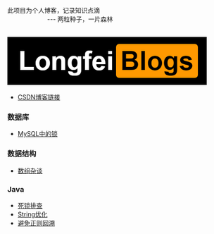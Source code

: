 此项目为个人博客，记录知识点滴
 &nbsp;&nbsp;&nbsp;&nbsp;&nbsp;&nbsp;&nbsp;&nbsp;&nbsp;&nbsp;&nbsp;&nbsp; &nbsp;&nbsp;&nbsp;&nbsp;&nbsp;&nbsp;&nbsp;&nbsp;&nbsp;
 &nbsp;&nbsp;&nbsp;&nbsp;&nbsp;&nbsp;&nbsp;&nbsp;&nbsp;&nbsp;&nbsp;&nbsp; &nbsp;&nbsp;&nbsp;&nbsp;&nbsp;&nbsp;&nbsp;&nbsp;&nbsp;
 &nbsp;&nbsp;&nbsp;&nbsp;&nbsp;&nbsp;&nbsp;&nbsp;&nbsp;&nbsp;&nbsp;&nbsp; &nbsp;&nbsp;&nbsp;&nbsp;&nbsp;&nbsp;&nbsp;&nbsp;&nbsp;
 &nbsp;&nbsp;&nbsp;&nbsp;&nbsp;&nbsp;&nbsp;&nbsp;&nbsp;&nbsp;&nbsp;&nbsp; &nbsp;&nbsp;&nbsp;&nbsp;&nbsp;&nbsp;&nbsp;&nbsp;&nbsp;
 --- 两粒种子，一片森林 
 
  &nbsp;&nbsp;&nbsp;&nbsp;&nbsp;&nbsp;&nbsp;&nbsp;&nbsp;&nbsp;&nbsp;&nbsp; &nbsp;&nbsp;&nbsp;&nbsp;&nbsp;&nbsp;&nbsp;&nbsp;&nbsp;
 &nbsp;&nbsp;&nbsp;&nbsp;&nbsp;&nbsp;&nbsp;&nbsp;&nbsp;&nbsp;&nbsp;&nbsp; &nbsp;&nbsp;&nbsp;&nbsp;&nbsp;&nbsp;&nbsp;&nbsp;&nbsp;
![image](https://github.com/islongfei/Blog/blob/master/images/bloglogo.png)  
                                 

* [CSDN博客链接](https://blog.csdn.net/qq_37480159)


### 数据库

* [MySQL中的锁](https://github.com/islongfei/Blog/blob/master/mysql/%E9%94%81.md)

### 数据结构

* [数组杂谈](https://github.com/islongfei/Blog/blob/master/data-structure/%E6%95%B0%E7%BB%84%E6%9D%82%E8%B0%88.md)

### Java

* [死锁排查](https://github.com/islongfei/Blog/blob/master/business-skills/%E6%AD%BB%E9%94%81%E6%8E%92%E6%9F%A5.md)
* [String优化](https://github.com/islongfei/Blog/blob/master/java-basics/String.md)
* [避免正则回溯](https://github.com/islongfei/Blog/blob/master/java-basics/%E9%81%BF%E5%85%8D%E6%AD%A3%E5%88%99%E5%9B%9E%E6%BA%AF.md)
